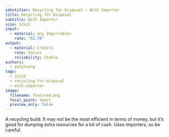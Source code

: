 ```yaml
---
identifier: Recycling for Disposal – With Importer
title: Recycling for Disposal
subtitle: With Importer
size: 12x12
input:
  - material: Any Importables
    rate: "52.78"
output:
  - material: Credits
    rate: Varies
    reliability: Stable
authors:
  - patytseng
tags:
  - 12x12
  - recycling-for-disposal
  - with-importer
image:
  filename: featured.png
  focal_point: Smart
  preview_only: false
---
```

A recycling build. It may not be the most efficient in terms of money, but it’s good for dumping extra resources for a bit of cash. Uses importers, so be careful.